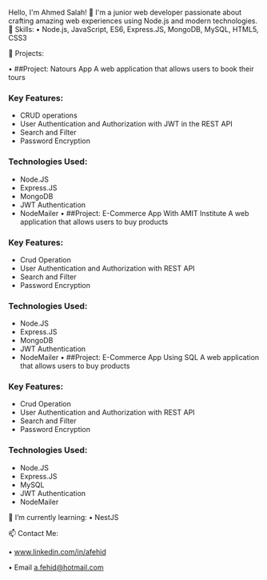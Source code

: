 Hello, I'm Ahmed Salah! 👋
I'm a junior web developer passionate about crafting amazing web experiences using Node.js and modern technologies.
🚀 Skills:
• Node.js, JavaScript, ES6, Express.JS, MongoDB, MySQL, HTML5, CSS3

💼 Projects:

•
##Project: Natours App
A web application that allows users to book their tours 
### Key Features:
- CRUD operations
- User Authentication and Authorization with JWT in the REST API
- Search and Filter
- Password Encryption
  
### Technologies Used:
- Node.JS
- Express.JS
- MongoDB
- JWT Authentication
- NodeMailer
•
##Project: E-Commerce App With AMIT Institute
A web application that allows users to buy products
### Key Features:
- Crud Operation
- User Authentication and Authorization with REST API
- Search and Filter
- Password Encryption
### Technologies Used:
- Node.JS
- Express.JS
- MongoDB
- JWT Authentication
- NodeMailer
•
##Project: E-Commerce App Using SQL
A web application that allows users to buy products
### Key Features:
- Crud Operation
- User Authentication and Authorization with REST API
- Search and Filter
- Password Encryption
### Technologies Used:
- Node.JS
- Express.JS
- MySQL
- JWT Authentication
- NodeMailer

🌱 I’m currently learning:
• NestJS

📫 Contact Me:

•
www.linkedin.com/in/afehid

•
Email
a.fehid@hotmail.com
